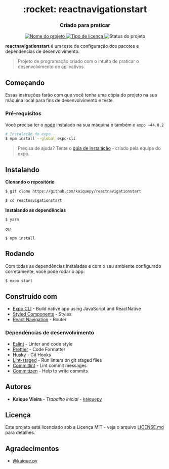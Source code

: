 <h1 align="center" style="border-bottom: none;">:rocket: reactnavigationstart</h1>
<h3 align="center">Criado para praticar</h3>

<p align="center">
  <a href="https://github.com/kaiquepy/reactnavigationstart">
    <img alt="Nome do projeto" src="https://img.shields.io/badge/kaiquepy-reactnavigationstart-orange">
  </a>
  <a href="https://github.com/kaiquepy/reactnavigationstart/blob/main/LICENSE ">
    <img alt="Tipo de licença" src="https://img.shields.io/github/license/kaiquepy/reactnavigationstart">
  </a>
  <a>
    <img alt="Status do projeto" src="https://img.shields.io/badge/status-desenvolvimento-yellow">
  </a>
</p>

**reactnavigationstart** é um teste de configuração dos pacotes e dependências de desenvolvimento.

> Projeto de programação criado com o intuito de praticar o desenvolvimento de aplicativos

## Começando

Essas instruções farão com que você tenha uma cópia do projeto na sua máquina local para fins de desenvolvimento e teste.

### Pré-requisitos

Você precisa ter o [node](https://nodejs.org/en/) instalado na sua máquina e também o `expo ~44.0.2`

```bash
# Instalação do expo
$ npm install --global expo-cli
```

> Precisa de ajuda? Tente o [guia de instalação](https://docs.expo.dev/get-started/installation/) - criado pela equipe do expo.

## Instalando

**Clonando o repositório**

```bash
$ git clone https://github.com/kaiquepy/reactnavigationstart

$ cd reactnavigationstart
```

**Instalando as dependências**

```
$ yarn
```

_ou_

```
$ npm install
```

## Rodando

Com todas as dependências instaladas e com o seu ambiente configurado corretamente, você pode rodar o app:

```bash
$ expo start
```

## Construído com

- [Expo CLI](https://expo.dev/tools#cli) - Build native app using JavaScript and ReactNative
- [Styled Components](https://styled-components.com/) - Styles
- [React Navigation](https://reactnavigation.org/) - Router

### Dependências de desenvolvimento

- [Eslint](https://eslint.org/docs/user-guide/getting-started) - Linter and code style
- [Prettier](https://prettier.io/) - Code Formatter
- [Husky](https://github.com/typicode/husky) - Git Hooks
- [Lint-staged](https://github.com/okonet/lint-staged) - Run linters on git staged files
- [Commitlint](https://github.com/conventional-changelog/commitlint) - Lint commit messages
- [Commitizen](https://github.com/commitizen/cz-cli) - Help to write commits

## Autores

- **Kaique Vieira** - _Trabalho inicial_ - [kaiquepy](https://github.com/kaiquepy)

## Licença

Este projeto está licenciado sob a Licença MIT - veja o arquivo [LICENSE.md](./LICENSE) para detalhes.

## Agradecimentos

- [@kaique.py](https://www.instagram.com/kaique.py)
